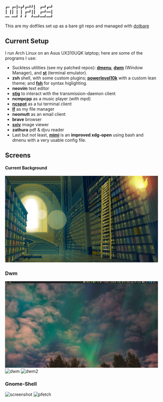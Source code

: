 ```
┏━ ┏━┃━┏┛┏━┛┛┃  ┏━┛┏━┛
┃ ┃┃ ┃ ┃ ┏━┛┃┃  ┏━┛━━┃
━━ ━━┛ ┛ ┛  ┛━━┛━━┛━━┛
```

This are my dotfiles set up as a bare git repo and managed with [dotbare](https://github.com/kazhala/dotbare)

## Current Setup

I run Arch Linux on an Asus UX310UQK latptop; here are some of the programs I use:
- Suckless utilities (see my patched repos):   **[dmenu](https://github.com/BachoSeven/dmenu)**, **[dwm](https://github.com/BachoSeven/dwm)** (Window Manager), and **[st](https://github.com/BachoSeven/st)** (terminal emulator).
- **zsh**  shell, with some custom plugins; **[powerlevel10k](https://github.com/romkatv/powerlevel10k)** with a custom lean theme; and **[fsh](https://github.com/zdharma/fast-syntax-highlighting)** for syntax higlighting.
- **neovim** text editor
- **[stig](https://github.com/rndusr/stig)** to interact with the transmission-daemon client
- **ncmpcpp** as a music player (with mpd)
- **[ncspot](https://github.com/hrkfdn/ncspot)** as a tui terminal client
- **[lf](https://github.com/gokcehan/lf)** as my file manager
- **neomutt** as an email client
- **brave** browser
- **[sxiv](https://github.com/muennich/sxiv)** image viewer
- **zathura** pdf & djvu reader
- Last but not least, **[mimi](https://github.com/BachoSeven/mimi)** is an __improved xdg-open__ using bash and dmenu with a very usable config file.

## Screens

#### Current Background

<img src=".config/wall.png" alt="wp"/>

### Dwm

<img src="pics/screens/ricing/dwwm.png" alt=":)"/>
<img src="pics/screens/ricing/dwm.png" alt="dwm"/>

<img src="pics/screens/ricing/dwm2.png" alt="dwm2"/>

### Gnome-Shell

<img src="pics/screens/ricing/new_rice1.png" alt="screenshot"/>

<img src="pics/screens/ricing/new_rice-small.png" alt="pfetch"/>
